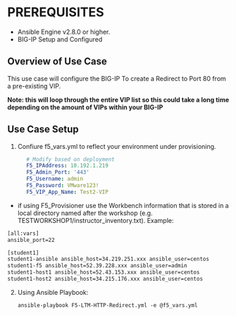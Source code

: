 # PREREQUISITES
- Ansible Engine v2.8.0 or higher.
- BIG-IP Setup and Configured

## Overview of Use Case

This use case will configure the BIG-IP To create a Redirect to Port 80 from a pre-existing VIP.  
  
**Note: this will loop through the entire VIP list so this could take a long time depending on the amount of VIPs within your BIG-IP**

## Use Case Setup

1. Confiure f5_vars.yml to reflect your environment under provisioning.
  ```yaml
        # Modify based on deployment
        F5_IPAddress: 10.192.1.219
        F5_Admin_Port: '443'
        F5_Username: admin
        F5_Password: VMware123!
        F5_VIP_App_Name: Test2-VIP
  ```
   - if using F5_Provisioner use the Workbench information that is stored in a local directory named after the workshop (e.g.    TESTWORKSHOP1/instructor_inventory.txt).  Example:
   ```handlebars
   [all:vars]
   ansible_port=22

   [student1]
   student1-ansible ansible_host=34.219.251.xxx ansible_user=centos 
   student1-f5 ansible_host=52.39.228.xxx ansible_user=admin
   student1-host1 ansible_host=52.43.153.xxx ansible_user=centos
   student1-host2 ansible_host=34.215.176.xxx ansible_user=centos
   ```

2. Using Ansible Playbook:
   ```
   ansible-playbook F5-LTM-HTTP-Redirect.yml -e @f5_vars.yml
   ```        
